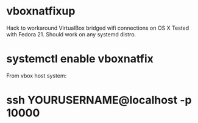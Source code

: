 # vboxnatfixup
Hack to workaround VirtualBox bridged wifi connections on OS X
Tested with Fedora 21. Should work on any systemd distro.

 # systemctl enable vboxnatfix

From vbox host system:
 # ssh YOURUSERNAME@localhost -p 10000
